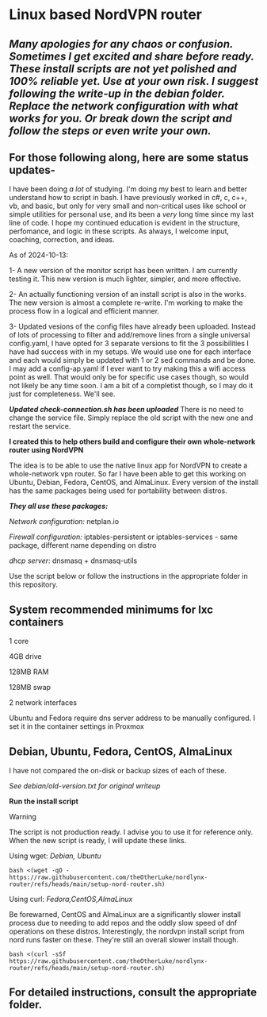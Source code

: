 # Linux based NordVPN router

## ***Many apologies for any chaos or confusion. Sometimes I get excited and share before ready. These install scripts are not yet polished and 100% reliable yet. Use at your own risk. I suggest following the write-up in the debian folder. Replace the network configuration with what works for you. Or break down the script and follow the steps or even write your own.***

## For those following along, here are some status updates-
I have been doing *a lot* of studying. I'm doing my best to learn and better understand how to script in bash. I have previously worked in c#, c, c++, vb, and basic, but only for very small and non-critical uses like school or simple utilities for personal use, and its been a *very* long time since my last line of code. I hope my continued education is evident in the structure, perfomance, and logic in these scripts. As always, I welcome input, coaching, correction, and ideas.

As of 2024-10-13:

  1- A new version of the monitor script has been written. I am currently testing it. This new version is much lighter, simpler, and more effective.
  
  2- An actually functioning version of an install script is also in the works. The new version is almost a complete re-write. I'm working to make the process flow in a logical and efficient manner.
  
  3- Updated vesions of the config files have already been uploaded. Instead of lots of processing to filter and add/remove lines from a single universal config.yaml, I have opted for 3 separate versions to fit the 3 possibilities I have had success with in my setups. We would use one for each interface and each would simply be updated with 1 or 2 sed commands and be done. I may add a config-ap.yaml if I ever want to try making this a wifi access point as well. That would only be for specific use cases though, so would not likely be any time soon. I am a bit of a completist though, so I may do it just for completeness. We'll see.

***Updated check-connection.sh has been uploaded*** There is no need to change the service file. Simply replace the old script with the new one and restart the service.

**I created this to help others build and configure their own whole-network router using NordVPN**

The idea is to be able to use the native linux app for NordVPN to create a whole-network vpn router. So far I have been able to get this working on Ubuntu, Debian, Fedora, CentOS, and AlmaLinux. Every version of the install has the same packages being used for portability between distros.

***They all use these packages:***

*Network configuration:*  netplan.io

*Firewall configuration:*  iptables-persistent or iptables-services - same package, different name depending on distro

*dhcp server:*  dnsmasq + dnsmasq-utils

Use the script below or follow the instructions in the appropriate folder in this repository.

## System recommended minimums for lxc containers

1 core

4GB drive

128MB RAM

128MB swap

2 network interfaces

Ubuntu and Fedora require dns server address to be manually configured. I set it in the container settings in Proxmox

## Debian, Ubuntu, Fedora, CentOS, AlmaLinux
I have not compared the on-disk or backup sizes of each of these.

*See debian/old-version.txt for original writeup*

**Run the install script**
> [!WARNING]
> The script is not production ready. I advise you to use it for reference only. When the new script is ready, I will update these links.

Using wget: *Debian, Ubuntu*

`bash <(wget -qO - https://raw.githubusercontent.com/theOtherLuke/nordlynx-router/refs/heads/main/setup-nord-router.sh)`

Using curl: *Fedora,CentOS,AlmaLinux*

Be forewarned, CentOS and AlmaLinux are a significantly slower install process due to needing to add repos and the oddly slow speed of dnf operations on these distros. Interestingly, the nordvpn install script from nord runs faster on these. They're still an overall slower install though.

`bash <(curl -sSf https://raw.githubusercontent.com/theOtherLuke/nordlynx-router/refs/heads/main/setup-nord-router.sh)`

## For detailed instructions, consult the appropriate folder.
